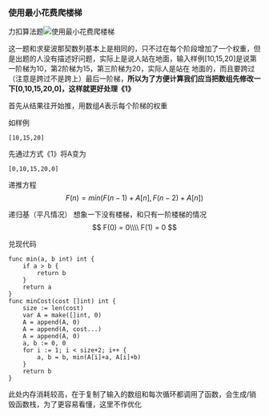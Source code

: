 ### 使用最小花费爬楼梯

力扣算法题![使用最小花费爬楼梯](https://leetcode-cn.com/problems/min-cost-climbing-stairs/)

这一题和求斐波那契数列基本上是相同的，只不过在每个阶段增加了一个权重，但是出题的人没有描述好问题，实际上是说人站在地面，输入样例\[10,15,20\]是说第一阶梯为10，第2阶梯为15，第三阶梯为20，实际人是站在
地面的，而且要跨过（注意是跨过不是跨上）最后一阶梯，__所以为了方便计算我们应当把数组先修改一下\[0,10,15,20,0\]，这样就更好处理《1》__



首先从结果往开始推，用数组$A$表示每个阶梯的权重

如样例
```golang
[10,15,20]
```
先通过方式《1》将A变为
```golang
[0,10,15,20,0]
```
递推方程
$$
F(n) = min(F(n-1)+A[n], F(n-2)+A[n])
$$

递归基（平凡情况）
想象一下没有楼梯，和只有一阶楼梯的情况
$$
F(0) = 0\\\\
F(1) = 0
$$

兑现代码
```golang
func min(a, b int) int {
	if a > b {
		return b
	}
	return a
}
func minCost(cost []int) int {
	size := len(cost)
	var A = make([]int, 0)
	A = append(A, 0)
	A = append(A, cost...)
	A = append(A, 0)
	a, b := 0, 0
	for i := 1; i < size+2; i++ {
		a, b = b, min(A[i]+a, A[i]+b)
	}
	return b
}
```
此处内存消耗较高，在于复制了输入的数组和每次循环都调用了函数，会生成/销毁函数栈，为了更容易看懂，这里不作优化
